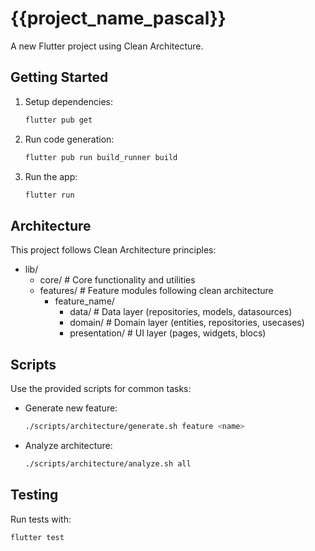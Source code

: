 # {{project_name_pascal}}

A new Flutter project using Clean Architecture.

## Getting Started

1. Setup dependencies:
   ```bash
   flutter pub get
   ```

2. Run code generation:
   ```bash
   flutter pub run build_runner build
   ```

3. Run the app:
   ```bash
   flutter run
   ```

## Architecture

This project follows Clean Architecture principles:

- lib/
  - core/          # Core functionality and utilities
  - features/      # Feature modules following clean architecture
    - feature_name/
      - data/      # Data layer (repositories, models, datasources)
      - domain/    # Domain layer (entities, repositories, usecases)
      - presentation/  # UI layer (pages, widgets, blocs)

## Scripts

Use the provided scripts for common tasks:

- Generate new feature:
  ```bash
  ./scripts/architecture/generate.sh feature <name>
  ```

- Analyze architecture:
  ```bash
  ./scripts/architecture/analyze.sh all
  ```

## Testing

Run tests with:
```bash
flutter test
```
